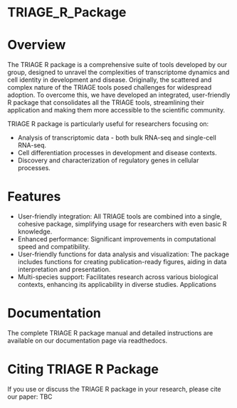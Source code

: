 # TRIAGE_R_Package

# Overview
The TRIAGE R package is a comprehensive suite of tools developed by our group, designed to unravel the complexities of transcriptome dynamics and cell identity in development and disease. Originally, the scattered and complex nature of the TRIAGE tools posed challenges for widespread adoption. To overcome this, we have developed an integrated, user-friendly R package that consolidates all the TRIAGE tools, streamlining their application and making them more accessible to the scientific community.

TRIAGE R package is particularly useful for researchers focusing on:
- Analysis of transcriptomic data - both bulk RNA-seq and single-cell RNA-seq.
- Cell differentiation processes in development and disease contexts.
- Discovery and characterization of regulatory genes in cellular processes.

# Features
- User-friendly integration: All TRIAGE tools are combined into a single, cohesive package, simplifying usage for researchers with even basic R knowledge.
- Enhanced performance: Significant improvements in computational speed and compatibility.
- User-friendly functions for data analysis and visualization: The package includes functions for creating publication-ready figures, aiding in data interpretation and presentation.
- Multi-species support: Facilitates research across various biological contexts, enhancing its applicability in diverse studies.
Applications

# Documentation
The complete TRIAGE R package manual and detailed instructions are available on our documentation page via readthedocs.

# Citing TRIAGE R Package
If you use or discuss the TRIAGE R package in your research, please cite our paper: TBC